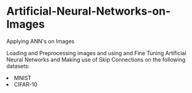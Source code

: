 # Artificial-Neural-Networks-on-Images
Applying ANN's on Images
<p>Loading and Preprocessing images and using and Fine Tuning Artificial Neural Networks and Making use of Skip Connections on the following datasets: </p>
<li>MNIST</li>
<li>CIFAR-10</li>
